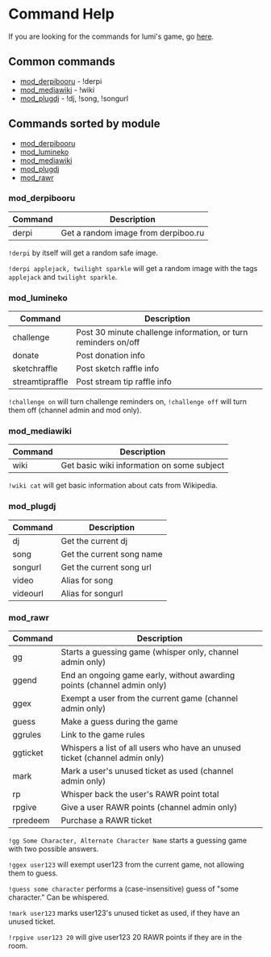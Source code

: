Command Help
============

If you are looking for the commands for lumi's game, go [here](#mod_rawr).

## Common commands

- [mod_derpibooru](#mod_derpibooru) - !derpi
- [mod_mediawiki](#mod_mediawiki) - !wiki
- [mod_plugdj](#mod_plugdj) - !dj, !song, !songurl


## Commands sorted by module

- [mod_derpibooru](#mod_derpibooru)
- [mod_lumineko](#mod_lumineko)
- [mod_mediawiki](#mod_mediawiki)
- [mod_plugdj](#mod_plugdj)
- [mod_rawr](#mod_rawr)


### mod_derpibooru

| Command  | Description
| -------- | -----------------------------------
| derpi    | Get a random image from derpiboo.ru

`!derpi` by itself will get a random safe image.

`!derpi applejack, twilight sparkle` will get a random image with the tags `applejack` and
`twilight sparkle`.


### mod_lumineko

| Command         | Description
| --------------- | --------------------------------------------------------------
| challenge       | Post 30 minute challenge information, or turn reminders on/off
| donate          | Post donation info
| sketchraffle    | Post sketch raffle info
| streamtipraffle | Post stream tip raffle info

`!challenge on` will turn challenge reminders on, `!challenge off` will turn them off (channel
admin and mod only).


### mod_mediawiki

| Command | Description
| ------- | ------------------------------------------
| wiki    | Get basic wiki information on some subject

`!wiki cat` will get basic information about cats from Wikipedia.


### mod_plugdj

| Command    | Description
| ---------- | -------------------------
| dj         | Get the current dj
| song       | Get the current song name
| songurl    | Get the current song url
| video      | Alias for song
| videourl   | Alias for songurl


### mod_rawr

| Command  | Description
| -------- | ---------------------------------------------------------------------------
| gg       | Starts a guessing game (whisper only, channel admin only)
| ggend    | End an ongoing game early, without awarding points (channel admin only)
| ggex     | Exempt a user from the current game (channel admin only)
| guess    | Make a guess during the game
| ggrules  | Link to the game rules
| ggticket | Whispers a list of all users who have an unused ticket (channel admin only)
| mark     | Mark a user's unused ticket as used (channel admin only)
| rp       | Whisper back the user's RAWR point total
| rpgive   | Give a user RAWR points (channel admin only)
| rpredeem | Purchase a RAWR ticket

`!gg Some Character, Alternate Character Name` starts a guessing game with two possible answers.

`!ggex user123` will exempt user123 from the current game, not allowing them to guess.

`!guess some character` performs a (case-insensitive) guess of "some character." Can be whispered.

`!mark user123` marks user123's unused ticket as used, if they have an unused ticket.

`!rpgive user123 20` will give user123 20 RAWR points if they are in the room.

